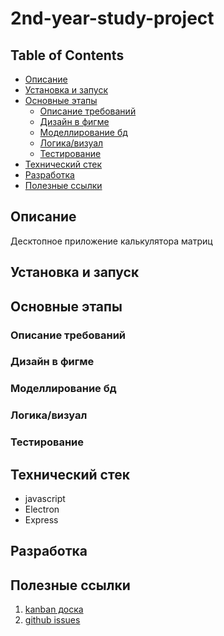 # 2nd-year-study-project

## Table of Contents
- [Описание](#описание)
- [Установка и запуск](#установка-и-запуск)
- [Основные этапы](#основные-этапы)
    - [Описание требований](#описание-требований)
    - [Дизайн в фигме](#дизайн-в-фигме)
    - [Моделлирование бд](#моделлирование-бд)
    - [Логика/визуал](#логикавизуал)
    - [Тестирование](#тестирование)
- [Технический стек](#технический-стек)
- [Разработка](#разработка)
- [Полезные ссылки](#полезные-ссылки)

## Описание 
Десктопное приложение калькулятора матриц

## Установка и запуск
<!-- Instructions for setting up and running the project -->

## Основные этапы

### Описание требований
### Дизайн в фигме
### Моделлирование бд
### Логика/визуал
### Тестирование

## Технический стек
- javascript
- Electron
- Express

## Разработка
<!-- Здесь будут недельные отчёты по разработке -->

## Полезные ссылки
1. [kanban доска](https://miro.com/app/board/uXjVI_Ux8Vc=/)
2. [github issues](https://github.com/gonpaul/2nd-year-study-project/issues)